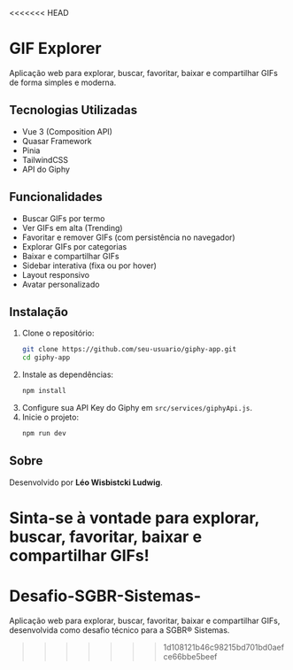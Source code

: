 <<<<<<< HEAD
# GIF Explorer

Aplicação web para explorar, buscar, favoritar, baixar e compartilhar GIFs de forma simples e moderna.

## Tecnologias Utilizadas

- Vue 3 (Composition API)
- Quasar Framework
- Pinia
- TailwindCSS
- API do Giphy

## Funcionalidades

- Buscar GIFs por termo
- Ver GIFs em alta (Trending)
- Favoritar e remover GIFs (com persistência no navegador)
- Explorar GIFs por categorias
- Baixar e compartilhar GIFs
- Sidebar interativa (fixa ou por hover)
- Layout responsivo
- Avatar personalizado

## Instalação

1. Clone o repositório:
   ```bash
   git clone https://github.com/seu-usuario/giphy-app.git
   cd giphy-app
   ```
2. Instale as dependências:
   ```bash
   npm install
   ```
3. Configure sua API Key do Giphy em `src/services/giphyApi.js`.
4. Inicie o projeto:
   ```bash
   npm run dev
   ```

## Sobre

Desenvolvido por **Léo Wisbistcki Ludwig**.

Sinta-se à vontade para explorar, buscar, favoritar, baixar e compartilhar GIFs!
=======
# Desafio-SGBR-Sistemas-
Aplicação web para explorar, buscar, favoritar, baixar e compartilhar GIFs, desenvolvida como desafio técnico para a SGBR® Sistemas.
>>>>>>> 1d108121b46c98215bd701bd0aefce66bbe5beef
